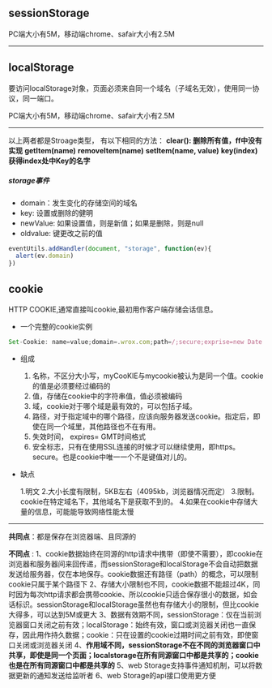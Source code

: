 ## sessionStorage

PC端大小有5M，移动端chrome、safair大小有2.5M

---

## localStorage

要访问localStorage对象，页面必须来自同一个域名（子域名无效），使用同一协议，同一端口。

PC端大小有5M，移动端chrome、safair大小有2.5M

---

以上两者都是Stroage类型，
有以下相同的方法：
**clear(): 删除所有值，ff中没有实现**
**getItem(name)**
**removeItem(name)**
**setItem(name, value)**
**key(index) 获得index处中Key的名字**


##### storage事件
- domain：发生变化的存储空间的域名
- key: 设置或删除的健明
- newValue: 如果设置值，则是新值；如果是删除，则是null
- oldvalue: 键更改之前的值
```js
eventUtils.addHandler(document, "storage", function(ev){
  alert(ev.domain)
})
```
## cookie 

HTTP COOKIE,通常直接叫cookie,最初用作客户端存储会话信息。

- 一个完整的cookie实例

```js
Set-Cookie: name=value;domain=.wrox.com;path=/;secure;exprise=new Date.toGMTString()
```

- 组成
  1. 名称，不区分大小写，myCooKIE与mycookie被认为是同一个值。cookie的值是必须要经过编码的
  2. 值，存储在cookie中的字符串值，值必须被编码
  3. 域，cookie对于哪个域是最有效的，可以包括子域。
  4. 路径，对于指定域中的哪个路径，应该向服务器发送cookie。指定后，即使在同一个域里，其他路径也不在有用。
  5. 失效时间， expires= GMT时间格式
  6. 安全标志，只有在使用SSL连接的时候才可以继续使用，即https。 secure。也是cookie中唯一一个不是键值对儿的。


- 缺点
  
  1.明文
  2.大小长度有限制，5KB左右（4095kb，浏览器情况而定）
  3.限制。cookie在特定域名下，其他域名下是获取不到的。
  4.如果在cookie中存储大量的信息，可能能导致网络性能太慢

---

**共同点**：都是保存在浏览器端、且同源的 



**不同点** :
1、cookie数据始终在同源的http请求中携带（即使不需要），即cookie在浏览器和服务器间来回传递，而sessionStorage和localStorage不会自动把数据发送给服务器，仅在本地保存。cookie数据还有路径（path）的概念，可以限制cookie只属于某个路径下 
2、存储大小限制也不同，cookie数据不能超过4K，同时因为每次http请求都会携带cookie、所以cookie只适合保存很小的数据，如会话标识。sessionStorage和localStorage虽然也有存储大小的限制，但比cookie大得多，可以达到5M或更大 
3、数据有效期不同，sessionStorage：仅在当前浏览器窗口关闭之前有效；localStorage：始终有效，窗口或浏览器关闭也一直保存，因此用作持久数据；cookie：只在设置的cookie过期时间之前有效，即使窗口关闭或浏览器关闭 
4、**作用域不同，sessionStorage不在不同的浏览器窗口中共享，即使是同一个页面；localstorage在所有同源窗口中都是共享的；cookie也是在所有同源窗口中都是共享的**
5、web Storage支持事件通知机制，可以将数据更新的通知发送给监听者 
6、web Storage的api接口使用更方便